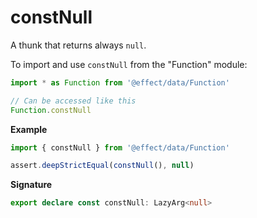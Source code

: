 # constNull

A thunk that returns always `null`.

To import and use `constNull` from the "Function" module:

```ts
import * as Function from '@effect/data/Function'

// Can be accessed like this
Function.constNull
```

**Example**

```ts
import { constNull } from '@effect/data/Function'

assert.deepStrictEqual(constNull(), null)
```

**Signature**

```ts
export declare const constNull: LazyArg<null>
```
